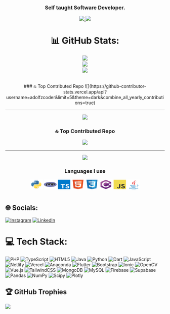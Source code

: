 <h3 align="center">Self taught Software Developer.</h3>

<div align="center">
  <a href="https://github.com/adolfzcoder">
    <img height="180em" src="https://github-readme-stats.vercel.app/api?username=adolfzcoder&show_icons=true&theme=prussian&include_all_commits=true&count_private=true"/>
    <img height="180em" src="https://github-readme-stats.vercel.app/api/top-langs/?username=adolfzcoder&layout=compact&langs_count=7&theme=prussian"/>
  </a>


  # 📊 GitHub Stats:
![](https://github-readme-stats.vercel.app/api?username=adolfzcoder&theme=dark&hide_border=false&include_all_commits=true&count_private=true)<br/>
![](https://github-readme-streak-stats.herokuapp.com/?user=adolfzcoder&theme=dark&hide_border=false)<br/>
![](https://github-readme-stats.vercel.app/api/top-langs/?username=adolfzcoder&theme=dark&hide_border=false&include_all_commits=true&count_private=true&layout=compact)



</div>

<br />

<div align="center">
  ### 🔝 Top Contributed Repo
![](https://github-contributor-stats.vercel.app/api?username=adolfzcoder&limit=5&theme=dark&combine_all_yearly_contributions=true)

---
[![](https://visitcount.itsvg.in/api?id=adolfzcoder&icon=0&color=0)](https://visitcount.itsvg.in)



### 🔝 Top Contributed Repo
![](https://github-contributor-stats.vercel.app/api?username=adolfzcoder&limit=5&theme=dark&combine_all_yearly_contributions=true)

---
[![](https://visitcount.itsvg.in/api?id=adolfzcoder&icon=0&color=0)](https://visitcount.itsvg.in)


</div>
<div align="center">
  <h3>Languages I use</h3>

  <!-- Python Icon -->
  <img align="center" alt="Python" height="30" width="40" src="https://raw.githubusercontent.com/devicons/devicon/master/icons/python/python-original.svg">

  <!-- PHP Icon -->
  <img align="center" alt="PHP" height="30" width="40" src="https://raw.githubusercontent.com/devicons/devicon/master/icons/php/php-original.svg">

  <!-- TypeScript Icon -->
  <img align="center" alt="TypeScript" height="30" width="40" src="https://raw.githubusercontent.com/devicons/devicon/master/icons/typescript/typescript-original.svg">

  <!-- HTML Icon -->
  <img align="center" alt="HTML" height="30" width="40" src="https://raw.githubusercontent.com/devicons/devicon/master/icons/html5/html5-original.svg">

  <!-- CSS Icon -->
  <img align="center" alt="CSS" height="30" width="40" src="https://raw.githubusercontent.com/devicons/devicon/master/icons/css3/css3-original.svg">

  <!-- C# Icon -->
  <img align="center" alt="C#" height="30" width="40" src="https://raw.githubusercontent.com/devicons/devicon/master/icons/csharp/csharp-original.svg">

  <!-- JavaScript Icon -->
  <img align="center" alt="JavaScript" height="30" width="40" src="https://raw.githubusercontent.com/devicons/devicon/master/icons/javascript/javascript-original.svg">

  <!-- Java Icon -->
  <img align="center" alt="Java" height="30" width="40" src="https://raw.githubusercontent.com/devicons/devicon/master/icons/java/java-original.svg">
</div>

<br />


## 🌐 Socials:
[![Instagram](https://img.shields.io/badge/Instagram-%23E4405F.svg?logo=Instagram&logoColor=white)](https://instagram.com/adolfzcoder) [![LinkedIn](https://img.shields.io/badge/LinkedIn-%230077B5.svg?logo=linkedin&logoColor=white)](https://linkedin.com/in/adolfdavid) 

# 💻 Tech Stack:
![PHP](https://img.shields.io/badge/php-%23777BB4.svg?style=for-the-badge&logo=php&logoColor=white) ![TypeScript](https://img.shields.io/badge/typescript-%23007ACC.svg?style=for-the-badge&logo=typescript&logoColor=white) ![HTML5](https://img.shields.io/badge/html5-%23E34F26.svg?style=for-the-badge&logo=html5&logoColor=white) ![Java](https://img.shields.io/badge/java-%23ED8B00.svg?style=for-the-badge&logo=openjdk&logoColor=white) ![Python](https://img.shields.io/badge/python-3670A0?style=for-the-badge&logo=python&logoColor=ffdd54) ![Dart](https://img.shields.io/badge/dart-%230175C2.svg?style=for-the-badge&logo=dart&logoColor=white) ![JavaScript](https://img.shields.io/badge/javascript-%23323330.svg?style=for-the-badge&logo=javascript&logoColor=%23F7DF1E) ![Netlify](https://img.shields.io/badge/netlify-%23000000.svg?style=for-the-badge&logo=netlify&logoColor=#00C7B7) ![Vercel](https://img.shields.io/badge/vercel-%23000000.svg?style=for-the-badge&logo=vercel&logoColor=white) ![Anaconda](https://img.shields.io/badge/Anaconda-%2344A833.svg?style=for-the-badge&logo=anaconda&logoColor=white) ![Flutter](https://img.shields.io/badge/Flutter-%2302569B.svg?style=for-the-badge&logo=Flutter&logoColor=white) ![Bootstrap](https://img.shields.io/badge/bootstrap-%238511FA.svg?style=for-the-badge&logo=bootstrap&logoColor=white) ![Ionic](https://img.shields.io/badge/Ionic-%233880FF.svg?style=for-the-badge&logo=Ionic&logoColor=white) ![OpenCV](https://img.shields.io/badge/opencv-%23white.svg?style=for-the-badge&logo=opencv&logoColor=white) ![Vue.js](https://img.shields.io/badge/vue.js-%2335495e.svg?style=for-the-badge&logo=vuedotjs&logoColor=%234FC08D) ![TailwindCSS](https://img.shields.io/badge/tailwindcss-%2338B2AC.svg?style=for-the-badge&logo=tailwind-css&logoColor=white) ![MongoDB](https://img.shields.io/badge/MongoDB-%234ea94b.svg?style=for-the-badge&logo=mongodb&logoColor=white) ![MySQL](https://img.shields.io/badge/mysql-4479A1.svg?style=for-the-badge&logo=mysql&logoColor=white) ![Firebase](https://img.shields.io/badge/firebase-a08021?style=for-the-badge&logo=firebase&logoColor=ffcd34) ![Supabase](https://img.shields.io/badge/Supabase-3ECF8E?style=for-the-badge&logo=supabase&logoColor=white) ![Pandas](https://img.shields.io/badge/pandas-%23150458.svg?style=for-the-badge&logo=pandas&logoColor=white) ![NumPy](https://img.shields.io/badge/numpy-%23013243.svg?style=for-the-badge&logo=numpy&logoColor=white) ![Scipy](https://img.shields.io/badge/SciPy-%230C55A5.svg?style=for-the-badge&logo=scipy&logoColor=%white) ![Plotly](https://img.shields.io/badge/Plotly-%233F4F75.svg?style=for-the-badge&logo=plotly&logoColor=white)

## 🏆 GitHub Trophies
![](https://github-profile-trophy.vercel.app/?username=adolfzcoder&theme=radical&no-frame=false&no-bg=true&margin-w=4)


<!-- Proudly created with GPRM ( https://gprm.itsvg.in ) -->
